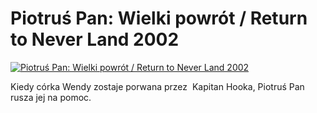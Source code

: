 Piotruś Pan: Wielki powrót / Return to Never Land 2002 
=============
[![Piotruś Pan: Wielki powrót / Return to Never Land 2002 ](http://vidos.pl/images/player.gif)](http://vidos.pl/piotrus-pan-wielki-powrot-return-to-never-land-2002)

 Kiedy córka Wendy zostaje porwana przez  Kapitan Hooka, Piotruś Pan rusza jej na pomoc.
